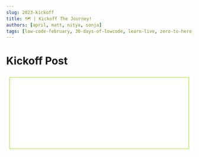```yaml
---
slug: 2023-kickoff
title: 🗺 | Kickoff The Journey!
authors: [april, matt, nitya, sonja]
tags: [low-code-february, 30-days-of-lowcode, learn-live, zero-to-hero, ask-the-expert,fusion-teams, power-platform]
---
```


# Kickoff Post 

<!-- FIXME: banner image -->
![Empty Banner Placeholder](../../../static/img/banner.png)
